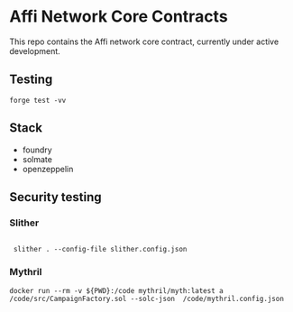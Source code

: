 # Affi Network Core Contracts

This repo contains the Affi network core contract, currently under active development.

## Testing

```shell
forge test -vv
```

## Stack

- foundry
- solmate
- openzeppelin

## Security testing

### Slither

```shell

 slither . --config-file slither.config.json
```

### Mythril

```shell
docker run --rm -v ${PWD}:/code mythril/myth:latest a /code/src/CampaignFactory.sol --solc-json  /code/mythril.config.json
```

